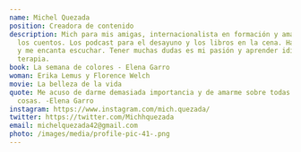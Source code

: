 ```yaml
---
name: Michel Quezada
position: Creadora de contenido
description: Mich para mis amigas, internacionalista en formación y amante de
  los cuentos. Los podcast para el desayuno y los libros en la cena. Hablo mucho
  y me encanta escuchar. Tener muchas dudas es mi pasión y aprender idiomas mi
  terapia.
book: La semana de colores - Elena Garro
woman: Erika Lemus y Florence Welch
movie: La belleza de la vida
quote: Me acuso de darme demasiada importancia y de amarme sobre todas las
  cosas. -Elena Garro
instagram: https://www.instagram.com/mich.quezada/
twitter: https://twitter.com/Michhquezada
email: michelquezada42@gmail.com
photo: /images/media/profile-pic-41-.png
---
```

